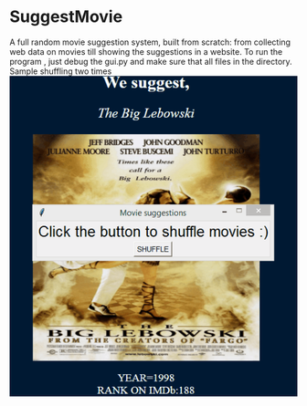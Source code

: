# SuggestMovie
A full random movie suggestion system, built from scratch: from collecting web data on movies till showing the suggestions in a website.
To run the program , just debug the gui.py and make sure that all files in the directory.
Sample shuffling two times <br>
![Run here](movie.gif)

